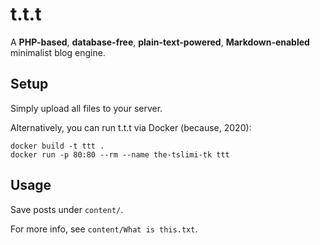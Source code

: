 t.t.t
=====
A __PHP-based__, __database-free__, __plain-text-powered__, __Markdown-enabled__ minimalist blog engine.

## Setup

Simply upload all files to your server.

Alternatively, you can run t.t.t via Docker (because, 2020):

```shell
docker build -t ttt .
docker run -p 80:80 --rm --name the-tslimi-tk ttt
```

## Usage

Save posts under `content/`.

For more info, see `content/What is this.txt`.
